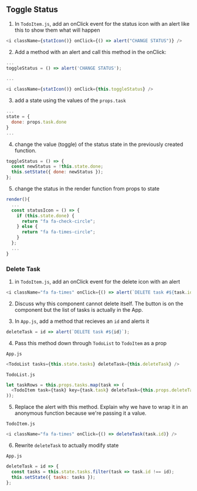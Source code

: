 ## Toggle Status

1. In `TodoItem.js`, add an onClick event for the status icon with an alert like this to show them what will happen

```javascript
<i className={statIcon()} onClick={() => alert("CHANGE STATUS")} />
```

2. Add a method with an alert and call this method in the onClick:

```javascript
...
toggleStatus = () => alert('CHANGE STATUS');

...

<i className={statIcon()} onClick={this.toggleStatus} />
```

3. add a state using the values of the `props.task`

```javascript
...
state = {
  done: props.task.done
}
...
```

4. change the value (toggle) of the status state in the previously created function.

```javascript
toggleStatus = () => {
  const newStatus = !this.state.done;
  this.setState({ done: newStatus });
};
```

5. change the status in the render function from props to state

```javascript
render(){
  ...
  const statusIcon = () => {
    if (this.state.done) {
      return "fa fa-check-circle";
    } else {
      return "fa fa-times-circle";
    }
  };
  ...
}
```

### Delete Task

1. in `TodoItem.js`, add an onClick event for the delete icon with an alert

```javascript
<i className="fa fa-times" onClick={() => alert(`DELETE task #${task.id}`)} />
```

2. Discuss why this component cannot delete itself. The button is on the component but the list of tasks is actually in the App.

3. In `App.js`, add a method that recieves an `id` and alerts it

```javascript
deleteTask = id => alert(`DELETE task #${id}`);
```

4. Pass this method down through `TodoList` to `TodoItem` as a prop

`App.js`

```javascript
<TodoList tasks={this.state.tasks} deleteTask={this.deleteTask} />
```

`TodoList.js`

```javascript
let taskRows = this.props.tasks.map(task => (
  <TodoItem task={task} key={task.task} deleteTask={this.props.deleteTask} />
));
```

5. Replace the alert with this method. Explain why we have to wrap it in an anonymous function because we're passing it a value.

`TodoItem.js`

```javascript
<i className="fa fa-times" onClick={() => deleteTask(task.id)} />
```

6. Rewrite `deleteTask` to actually modify state

`App.js`

```javascript
deleteTask = id => {
  const tasks = this.state.tasks.filter(task => task.id !== id);
  this.setState({ tasks: tasks });
};
```
